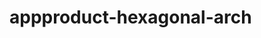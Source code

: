  # appproduct-hexagonal-arch                 
            
         
                       
        
               
                 
              
                      
       
       
          
     
   
   
  
 

